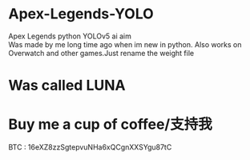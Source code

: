 # Apex-Legends-YOLO
Apex Legends python YOLOv5 ai aim  
Was made by me long time ago when im new in python.
Also works on Overwatch and other games.Just rename the weight file
# Was called LUNA

# Buy me a cup of coffee/支持我
BTC : 16eXZ8zzSgtepvuNHa6xQCgnXXSYgu87tC
